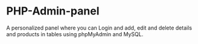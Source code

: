 # PHP-Admin-panel
A personalized panel where you can Login and add, edit and delete details and products in tables using phpMyAdmin and MySQL.
